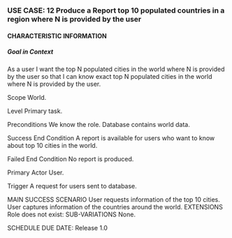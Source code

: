 ### USE CASE: 12 Produce a Report top 10 populated countries in a region where N is provided by the user
#### CHARACTERISTIC INFORMATION
##### Goal in Context
As a user I want the top N populated cities in the world where N is provided by the user so that I can know exact top N populated cities in the world where N is provided by the user.

Scope
World.

Level
Primary task.

Preconditions
We know the role. Database contains world data.

Success End Condition
A report is available for users who want to know about top 10 cities in the world.

Failed End Condition
No report is produced.

Primary Actor
User.

Trigger
A request for users sent to database.

MAIN SUCCESS SCENARIO
User requests information of the top 10 cities.
User captures information of the countries around the world. 
EXTENSIONS
Role does not exist:
SUB-VARIATIONS
None.

SCHEDULE
DUE DATE: Release 1.0